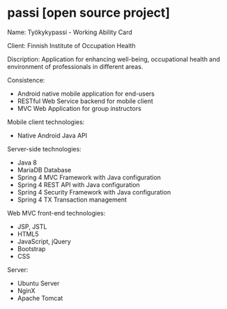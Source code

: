 # passi [open source project]

Name: Työkykypassi - Working Ability Card

Client: Finnish Institute of Occupation Health

Discription: Application for enhancing well-being, occupational health and environment of professionals in different areas.

Consistence:
   - Android native mobile application for end-users
   - RESTful Web Service backend for mobile client
   - MVC Web Application for group instructors

Mobile client technologies:
   - Native Android Java API

Server-side technologies:
   - Java 8
   - MariaDB Database 
   - Spring 4 MVC Framework with Java configuration
   - Spring 4 REST API with Java configuration
   - Spring 4 Security Framework with Java configuration
   - Spring 4 TX Transaction management

Web MVC front-end technologies:
   - JSP, JSTL
   - HTML5
   - JavaScript, jQuery
   - Bootstrap
   - CSS

Server:
   - Ubuntu Server
   - NginX
   - Apache Tomcat
